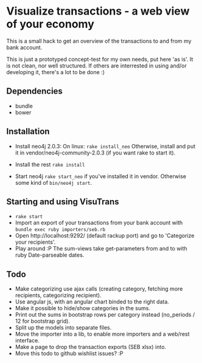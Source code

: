 # Visualize transactions - a web view of your economy

This is a small hack to get an overview of the transactions to and from my bank account.

This is just a prototyped concept-test for my own needs, put here 'as is'.  It is not clean, nor
well structured.  If others are interrested in using and/or developing it, there's a lot to be done
:)

## Dependencies

* bundle
* bower


## Installation

- Install neo4j 2.0.3:
  On linux: `rake install_neo`
  Otherwise, install and put it in vendor/neo4j-community-2.0.3 (if you want rake to start it).

- Install the rest
  `rake install`

- Start neo4j
  `rake start_neo` if you've installed it in vendor.  Otherwise some kind of `bin/neo4j start`.


## Starting and using VisuTrans

- `rake start`
- Import an export of your transactions from your bank account with `bundle exec ruby
  importers/seb.rb`
- Open http://localhost:9292/ (default rackup port) and go to 'Categorize your recipients'.
- Play around :P  The sum-views take get-parameters from and to with ruby Date-parseable dates.


## Todo

* Make categorizing use ajax calls (creating category, fetching more recipients, categorizing
  recipient).
* Use angular js, with an angular chart binded to the right data.
* Make it possible to hide/show categories in the sums.
* Print out the sums in bootstrap rows per category instead (no_periods / 12 for bootstrap grid).
* Split up the models into separate files.
* Move the importer into a lib, to enable more importers and a web/rest interface.
* Make a page to drop the transaction exports (SEB xlsx) into.
* Move this todo to github wishlist issues? :P
